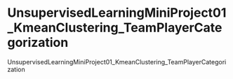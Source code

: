 # UnsupervisedLearningMiniProject01_KmeanClustering_TeamPlayerCategorization
UnsupervisedLearningMiniProject01_KmeanClustering_TeamPlayerCategorization
